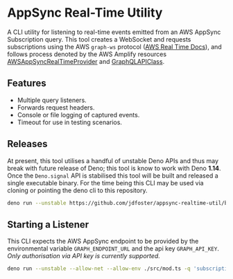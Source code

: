 # AppSync Real-Time Utility

A CLI utility for listening to real-time events emitted from an AWS AppSync
Subscription query. This tool creates a WebSocket and requests subscriptions
using the AWS `graph-ws` protocol ([AWS Real Time Docs]), and follows process
denoted by the AWS Amplify resources [AWSAppSyncRealTimeProvider] and
[GraphQLAPIClass].

## Features

- Multiple query listeners.
- Forwards request headers.
- Console or file logging of captured events.
- Timeout for use in testing scenarios.

## Releases

At present, this tool utilises a handful of unstable Deno APIs and thus may
break with future release of Deno; this tool is know to work with Deno **1.14**.
Once the `Deno.signal` API is stabilised this tool will be built and released a
single executable binary. For the time being this CLI may be used via cloning or
pointing the deno cli to this repository.

```sh
deno run --unstable https://github.com/jdfoster/appsync-realtime-util/blob/main/src/mod.ts
```

## Starting a Listener

This CLI expects the AWS AppSync endpoint to be provided by the environmental
variable `GRAPH_ENDPOINT_URL` and the api key `GRAPH_API_KEY`. _Only
authorisation via API key is currently supported._

```sh
deno run --unstable --allow-net --allow-env ./src/mod.ts -q 'subscription listenerToPosts { onCreatePost(author: "burt") { author post { body } } }'
```

[AWS Real Time Docs]: https://docs.aws.amazon.com/appsync/latest/devguide/real-time-websocket-client.html
[AWSAppSyncRealTimeProvider]: https://github.com/aws-amplify/amplify-js/blob/dedd5641dfcfce209433088fe9570874cd810997/packages/pubsub/src/Providers/AWSAppSyncRealTimeProvider.ts#L145
[GraphQLAPIClass]: https://github.com/aws-amplify/amplify-js/blob/dedd5641dfcfce209433088fe9570874cd810997/packages/api-graphql/src/GraphQLAPI.ts#L43
